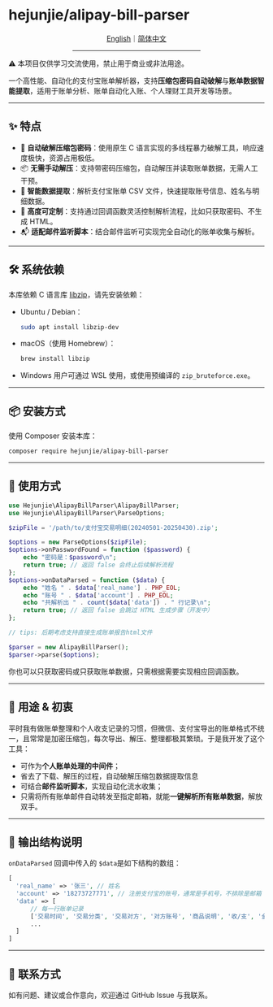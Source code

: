 # hejunjie/alipay-bill-parser

<div align="center">
  <a href="./README.md">English</a>｜<a href="./README.zh-CN.md">简体中文</a>
  <hr width="50%"/>
</div>

⚠️ 本项目仅供学习交流使用，禁止用于商业或非法用途。

一个高性能、自动化的支付宝账单解析器，支持**压缩包密码自动破解**与**账单数据智能提取**，适用于账单分析、账单自动化入账、个人理财工具开发等场景。

---

## ✨ 特点

* 🔐 **自动破解压缩包密码**：使用原生 C 语言实现的多线程暴力破解工具，响应速度极快，资源占用极低。
* 📦 **无需手动解压**：支持带密码压缩包，自动解压并读取账单数据，无需人工干预。
* 📄 **智能数据提取**：解析支付宝账单 CSV 文件，快速提取账号信息、姓名与明细数据。
* 🧩 **高度可定制**：支持通过回调函数灵活控制解析流程，比如只获取密码、不生成 HTML。
* 📬 **适配邮件监听脚本**：结合邮件监听可实现完全自动化的账单收集与解析。

---

## 🛠 系统依赖

本库依赖 C 语言库 [libzip](https://libzip.org/)，请先安装依赖：

* Ubuntu / Debian：

  ```bash
  sudo apt install libzip-dev
  ```

* macOS（使用 Homebrew）：

  ```bash
  brew install libzip
  ```
* Windows 用户可通过 WSL 使用，或使用预编译的 `zip_bruteforce.exe`​。

---

## 📦 安装方式

使用 Composer 安装本库：

```bash
composer require hejunjie/alipay-bill-parser
```

---

## 🚀 使用方式

```php
use Hejunjie\AlipayBillParser\AlipayBillParser;
use Hejunjie\AlipayBillParser\ParseOptions;

$zipFile = '/path/to/支付宝交易明细(20240501-20250430).zip';

$options = new ParseOptions($zipFile);
$options->onPasswordFound = function ($password) {
    echo "密码是：$password\n";
    return true; // 返回 false 会终止后续解析流程
};
$options->onDataParsed = function ($data) {
    echo "姓名 " . $data['real_name'] . PHP_EOL;
    echo "账号 " . $data['account'] . PHP_EOL;
    echo "共解析出 " . count($data['data']) . " 行记录\n";
    return true; // 返回 false 会跳过 HTML 生成步骤（开发中）
};

// tips: 后期考虑支持直接生成账单报告html文件

$parser = new AlipayBillParser();
$parser->parse($options);
```

你也可以只获取密码或只获取账单数据，只需根据需要实现相应回调函数。

---

## 🧠 用途 & 初衷

平时我有做账单整理和个人收支记录的习惯，但微信、支付宝导出的账单格式不统一，且常常是加密压缩包，每次导出、解压、整理都极其繁琐。于是我开发了这个工具：

* 可作为**个人账单处理的中间件**；
* 省去了下载、解压的过程，自动破解压缩包数据提取信息
* 可结合**邮件监听脚本**，实现自动化流水收集；
* 只需将所有账单邮件自动转发至指定邮箱，就能**一键解析所有账单数据**，解放双手。

---

## 🧾 输出结构说明

​`onDataParsed`​ 回调中传入的 `$data`​ 是如下结构的数组：

```php
[
  'real_name' => '张三', // 姓名
  'account' => '18273727771', // 注册支付宝的账号，通常是手机号，不排除是邮箱
  'data' => [
      // 每一行账单记录	
      ['交易时间', '交易分类', '交易对方', '对方账号', '商品说明', '收/支', '金额', '收/付款方式', '交易状态', '交易订单号', '商家订单号', '备注'],
      ...
  ]
]
```

---

## 📮 联系方式

如有问题、建议或合作意向，欢迎通过 GitHub Issue 与我联系。
